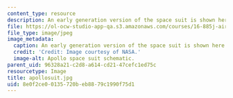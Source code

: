 ```yaml
---
content_type: resource
description: An early generation version of the space suit is shown here.
file: https://ol-ocw-studio-app-qa.s3.amazonaws.com/courses/16-885j-aircraft-systems-engineering-fall-2005/8e0f2ce00135720beb8879c1990f75d1_apollosuit.jpg
file_type: image/jpeg
image_metadata:
  caption: An early generation version of the space suit is shown here.
  credit: 'Credit: Image courtesy of NASA.'
  image-alt: Apollo space suit schematic.
parent_uid: 96328a21-c2d8-a614-cd21-47cefc1ed75c
resourcetype: Image
title: apollosuit.jpg
uid: 8e0f2ce0-0135-720b-eb88-79c1990f75d1
---
```

